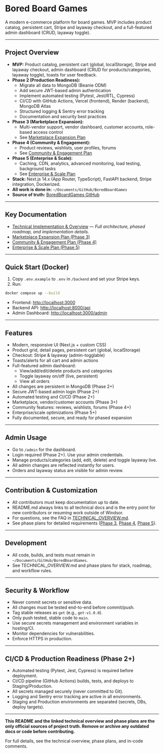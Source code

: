 # Bored Board Games

A modern e-commerce platform for board games. MVP includes product catalog, persistent cart, Stripe and layaway checkout, and a full-featured admin dashboard (CRUD, layaway toggle).

---

## Project Overview

- **MVP:** Product catalog, persistent cart (global, localStorage), Stripe and layaway checkout, admin dashboard (CRUD for products/categories, layaway toggle), toasts for user feedback.
- **Phase 2 (Production Readiness):**
  - Migrate all data to MongoDB (Beanie ODM)
  - Add secure JWT-based admin authentication
  - Implement automated testing (Pytest, Jest/RTL, Cypress)
  - CI/CD with GitHub Actions, Vercel (frontend), Render (backend), MongoDB Atlas
  - Structured logging & Sentry error tracking
  - Documentation and security best practices
- **Phase 3 (Marketplace Expansion):**
  - Multi-vendor support, vendor dashboard, customer accounts, role-based access control
  - See [Marketplace Expansion Plan](./PHASE_3_MARKETPLACE_PLAN.md)
- **Phase 4 (Community & Engagement):**
  - Product reviews, wishlists, user profiles, forums
  - See [Community & Engagement Plan](./PHASE_4_COMMUNITY_PLAN.md)
- **Phase 5 (Enterprise & Scale):**
  - Caching, CDN, analytics, advanced monitoring, load testing, background tasks
  - See [Enterprise & Scale Plan](./PHASE_5_ENTERPRISE_PLAN.md)
- **Stack:** Next.js 14.x (App Router, TypeScript), FastAPI backend, Stripe integration, Dockerized.
- **All work is done in:** `~/Documents/GitHub/BoredBoardGames`
- **Source of truth:** [BoredBoardGames GitHub](https://github.com/mastershaman369/BoredBoardGames.git)

---

## Key Documentation

- [Technical Implementation & Overview](./TECHNICAL_OVERVIEW.md) — _Full architecture, phased roadmap, and implementation details._
- [Marketplace Expansion Plan (Phase 3)](./PHASE_3_MARKETPLACE_PLAN.md)
- [Community & Engagement Plan (Phase 4)](./PHASE_4_COMMUNITY_PLAN.md)
- [Enterprise & Scale Plan (Phase 5)](./PHASE_5_ENTERPRISE_PLAN.md)

---

## Quick Start (Docker)

1. Copy `.env.example` to `.env` in `/backend` and set your Stripe keys.
2. Run:

```sh
docker compose up --build
```

- Frontend: [http://localhost:3000](http://localhost:3000)
- Backend API: [http://localhost:8000/api](http://localhost:8000/api)
- Admin Dashboard: [http://localhost:3000/admin](http://localhost:3000/admin)

---

## Features

- Modern, responsive UI (Next.js + custom CSS)
- Product grid, detail pages, persistent cart (global, localStorage)
- Checkout: Stripe & layaway (admin-togglable)
- Toasts/alerts for all cart and admin actions
- Full-featured admin dashboard:
  - View/add/edit/delete products and categories
  - Toggle layaway on/off (live, persistent)
  - View all orders
- All changes are persistent in MongoDB (Phase 2+)
- Secure JWT-based admin login (Phase 2+)
- Automated testing and CI/CD (Phase 2+)
- Marketplace, vendor/customer accounts (Phase 3+)
- Community features: reviews, wishlists, forums (Phase 4+)
- Enterprise/scale optimizations (Phase 5+)
- Fully documented, secure, and ready for phased expansion

---

## Admin Usage

- Go to `/admin` for the dashboard.
- Login required (Phase 2+). Use your admin credentials.
- Manage products/categories (add, edit, delete) and toggle layaway live.
- All admin changes are reflected instantly for users.
- Orders and layaway status are visible for admin review.

---

## Contribution & Customization

- All contributors must keep documentation up to date.
- README.md always links to all technical docs and is the entry point for new contributors or resuming work outside of Windsor.
- For questions, see the FAQ in [TECHNICAL_OVERVIEW.md](./TECHNICAL_OVERVIEW.md).
- See phase plans for detailed requirements ([Phase 3](./PHASE_3_MARKETPLACE_PLAN.md), [Phase 4](./PHASE_4_COMMUNITY_PLAN.md), [Phase 5](./PHASE_5_ENTERPRISE_PLAN.md)).

---

## Development

- All code, builds, and tests must remain in `~/Documents/GitHub/BoredBoardGames`.
- See TECHNICAL_OVERVIEW.md and phase plans for stack, roadmap, and workflow rules.

---

## Security & Workflow

- Never commit secrets or sensitive data.
- All changes must be tested end-to-end before commit/push.
- Tag stable releases as `get` (e.g., `get-v1.0.0`).
- Only push tested, stable code to `main`.
- Use secure secrets management and environment variables in hosting/CI.
- Monitor dependencies for vulnerabilities.
- Enforce HTTPS in production.

---

## CI/CD & Production Readiness (Phase 2+)

- Automated testing (Pytest, Jest, Cypress) is required before deployment.
- CI/CD pipeline (GitHub Actions) builds, tests, and deploys to Staging/Production.
- All secrets managed securely (never committed to Git).
- Logging and Sentry error tracking are active in all environments.
- Staging and Production environments are separated (secrets, DBs, deploy targets).

---

**This README and the linked technical overview and phase plans are the only official sources of project truth. Remove or archive any outdated docs or code before contributing.**

For full details, see the technical overview, phase plans, and in-code comments.
